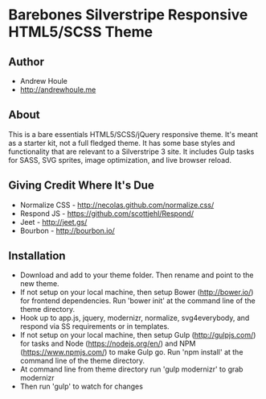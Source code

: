 Barebones Silverstripe Responsive HTML5/SCSS Theme
====================

## Author
* Andrew Houle
* http://andrewhoule.me

## About
This is a bare essentials HTML5/SCSS/jQuery responsive theme. It's meant as a starter kit, not a full fledged theme. It has some base styles and functionality that are relevant to a Silverstripe 3 site. It includes Gulp tasks for SASS, SVG sprites, image optimization, and live browser reload.

## Giving Credit Where It's Due
* Normalize CSS - http://necolas.github.com/normalize.css/
* Respond JS - https://github.com/scottjehl/Respond/
* Jeet - http://jeet.gs/
* Bourbon - http://bourbon.io/

## Installation
* Download and add to your theme folder. Then rename and point to the new theme.
* If not setup on your local machine, then setup Bower (http://bower.io/) for frontend dependencies. Run 'bower init' at the command line of the theme directory.
* Hook up to app.js, jquery, modernizr, normalize, svg4everybody, and respond via SS requirements or in templates.
* If not setup on your local machine, then setup Gulp (http://gulpjs.com/) for tasks and Node (https://nodejs.org/en/) and NPM (https://www.npmjs.com/) to make Gulp go. Run 'npm install' at the command line of the theme directory.
* At command line from theme directory run 'gulp modernizr' to grab modernizr
* Then run 'gulp' to watch for changes
